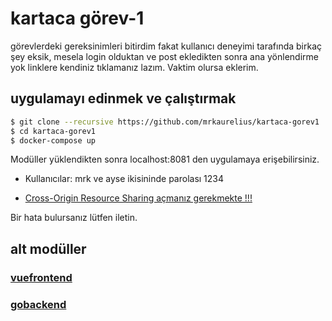 # kartaca görev-1

görevlerdeki gereksinimleri bitirdim fakat kullanıcı deneyimi tarafında birkaç şey eksik, mesela login olduktan ve post ekledikten sonra ana yönlendirme yok linklere kendiniz tıklamanız lazım. Vaktim olursa eklerim.  

## uygulamayı edinmek ve çalıştırmak  

```bash
$ git clone --recursive https://github.com/mrkaurelius/kartaca-gorev1
$ cd kartaca-gorev1
$ docker-compose up
```
Modüller yüklendikten sonra  localhost:8081 den uygulamaya erişebilirsiniz.

- Kullanıcılar: mrk ve ayse ikisininde parolası 1234  

- [Cross-Origin Resource Sharing açmanız gerekmekte !!!](https://chrome.google.com/webstore/detail/allow-cors-access-control/lhobafahddgcelffkeicbaginigeejlf)

Bir hata bulursanız lütfen iletin.

## alt modüller

### [vuefrontend](https://github.com/mrkaurelius/vuefrontend)

### [gobackend](https://github.com/mrkaurelius)

